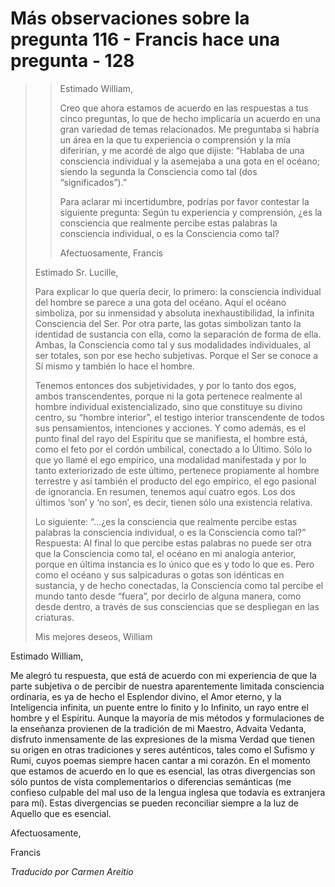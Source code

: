 # Más observaciones sobre la pregunta 116 - Francis hace una pregunta - 128

>>Estimado William,
>>
>>Creo que ahora estamos de acuerdo en las respuestas a tus cinco preguntas, lo que de hecho implicaría un acuerdo en una gran variedad de temas relacionados. Me preguntaba si habría un área en la que tu experiencia o comprensión y la mía diferirían, y me acordé de algo que dijiste: “Hablaba de una consciencia individual y la asemejaba a una gota en el océano; siendo la segunda la Consciencia como tal (dos “significados”).”
>>
>>Para aclarar mi incertidumbre, podrías por favor contestar la siguiente pregunta: Según tu experiencia y comprensión, ¿es la consciencia que realmente percibe estas palabras la consciencia individual, o es la Consciencia como tal?
>>
>>Afectuosamente, Francis
>
>Estimado Sr. Lucille,
>
>Para explicar lo que quería decir, lo primero: la consciencia individual del hombre se parece a una gota del océano. Aquí el océano simboliza, por su inmensidad y absoluta inexhaustibilidad, la infinita Consciencia del Ser. Por otra parte, las gotas simbolizan tanto la identidad de sustancia con ella, como la separación de forma de ella. Ambas, la Consciencia como tal y sus modalidades individuales, al ser totales, son por ese hecho subjetivas. Porque el Ser se conoce a Sí mismo y también lo hace el hombre.
>
>Tenemos entonces dos subjetividades, y por lo tanto dos egos, ambos transcendentes, porque ni la gota pertenece realmente al hombre individual existencializado, sino que constituye su divino centro, su “hombre interior”, el testigo interior transcendente de todos sus pensamientos, intenciones y acciones. Y como además, es el punto final del rayo del Espíritu que se manifiesta, el hombre está, como el feto por el cordón umbilical, conectado a lo Último. Sólo lo que yo llamé el ego empírico, una modalidad manifestada y por lo tanto exteriorizado de este último, pertenece propiamente al hombre terrestre y así también el producto del ego empírico, el ego pasional de ignorancia. En resumen, tenemos aquí cuatro egos. Los dos últimos ‘son’ y ‘no son’, es decir, tienen sólo una existencia relativa.
>
>Lo siguiente: “…¿es la consciencia que realmente percibe estas palabras la consciencia individual, o es la Consciencia como tal?” Respuesta: Al final lo que percibe estas palabras no puede ser otra que la Consciencia como tal, el océano en mi analogía anterior, porque en última instancia es lo único que es y todo lo que es. Pero como el océano y sus salpicaduras o gotas son idénticas en sustancia, y de hecho conectadas, la Consciencia como tal percibe el mundo tanto desde “fuera”, por decirlo de alguna manera, como desde dentro, a través de sus consciencias que se despliegan en las criaturas.
>
>Mis mejores deseos, William

Estimado William,

Me alegró tu respuesta, que está de acuerdo con mi experiencia de que la parte subjetiva o de percibir de nuestra aparentemente limitada consciencia ordinaria, es ya de hecho el Esplendor divino, el Amor eterno, y la Inteligencia infinita, un puente entre lo finito y lo Infinito, un rayo entre el hombre y el Espíritu. Aunque la mayoría de mis métodos y formulaciones de la enseñanza provienen de la tradición de mi Maestro, Advaita Vedanta, disfruto inmensamente de las expresiones de la misma Verdad que tienen su origen en otras tradiciones y seres auténticos, tales como el Sufismo y Rumi, cuyos poemas siempre hacen cantar a mi corazón. En el momento que estamos de acuerdo en lo que es esencial, las otras divergencias son sólo puntos de vista complementarios o diferencias semánticas (me confieso culpable del mal uso de la lengua inglesa que todavía es extranjera para mí). Estas divergencias se pueden reconciliar siempre a la luz de Aquello que es esencial.

Afectuosamente,

Francis

_Traducido por Carmen Areitio_


